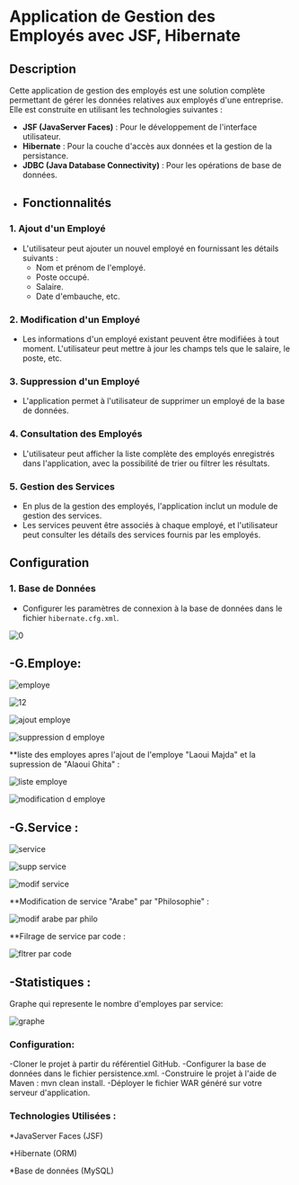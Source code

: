 # Application de Gestion des Employés avec JSF, Hibernate 
## Description

Cette application de gestion des employés est une solution complète permettant de gérer les données relatives aux employés d'une entreprise. Elle est construite en utilisant les technologies suivantes :
- **JSF (JavaServer Faces)** : Pour le développement de l'interface utilisateur.
- **Hibernate** : Pour la couche d'accès aux données et la gestion de la persistance.
- **JDBC (Java Database Connectivity)** : Pour les opérations de base de données.
- ## Fonctionnalités

### 1. Ajout d'un Employé

- L'utilisateur peut ajouter un nouvel employé en fournissant les détails suivants :
  - Nom et prénom de l'employé.
  - Poste occupé.
  - Salaire.
  - Date d'embauche, etc.

### 2. Modification d'un Employé

- Les informations d'un employé existant peuvent être modifiées à tout moment. L'utilisateur peut mettre à jour les champs tels que le salaire, le poste, etc.

### 3. Suppression d'un Employé

- L'application permet à l'utilisateur de supprimer un employé de la base de données.

### 4. Consultation des Employés

- L'utilisateur peut afficher la liste complète des employés enregistrés dans l'application, avec la possibilité de trier ou filtrer les résultats.

### 5. Gestion des Services

- En plus de la gestion des employés, l'application inclut un module de gestion des services.
- Les services peuvent être associés à chaque employé, et l'utilisateur peut consulter les détails des services fournis par les employés.
## Configuration

### 1. Base de Données

- Configurer les paramètres de connexion à la base de données dans le fichier `hibernate.cfg.xml`.
  
![0](https://github.com/Samia-Kouame/JSF/assets/147660832/c5887588-bd36-4bb9-8fc9-7dfd336275df)

-G.Employe:
------------

![employe](https://github.com/Samia-Kouame/JSF/assets/147660832/3537ca59-d087-4340-bc19-6bb8e74ea236)


![12](https://github.com/Samia-Kouame/JSF/assets/147660832/38e3019a-338e-44a2-9dba-1a0d1dc1e79f)


![ajout employe](https://github.com/Samia-Kouame/JSF/assets/147660832/47f006d3-a89c-4338-8f89-db8bf1d6b5b3)


![suppression d employe](https://github.com/Samia-Kouame/JSF/assets/147660832/eb16806d-d2fd-4cc3-8c9d-7daa00b573bb)


**liste des employes apres l'ajout de l'employe "Laoui Majda" et la supression de "Alaoui Ghita" :


![liste employe](https://github.com/Samia-Kouame/JSF/assets/147660832/0087b42e-4c20-45f8-a8f1-1e866f9b8ec3)


![modification d employe](https://github.com/Samia-Kouame/JSF/assets/147660832/d7411bd4-142f-49c7-8fa0-99ae2248619b)


-G.Service : 
-------------

![service](https://github.com/Samia-Kouame/JSF/assets/147660832/63d7e6fa-a34d-42a7-a673-9ac700c2e88f)


![supp service](https://github.com/Samia-Kouame/JSF/assets/147660832/74046e7b-029f-408a-9aa3-c2f1ac73f4b3)


![modif service](https://github.com/Samia-Kouame/JSF/assets/147660832/2202d38a-4011-4fb2-ad64-767c2549f193)

**Modification de service "Arabe" par "Philosophie" :

![modif arabe par philo](https://github.com/Samia-Kouame/JSF/assets/147660832/be885adc-5ab0-4e9f-a8c6-2c54ff6ace42)

**Filrage de service par code :

![fltrer par code](https://github.com/Samia-Kouame/JSF/assets/147660832/b32ae360-a951-4767-9f52-41820eaff57c)


-Statistiques : 
---------------

Graphe qui represente le nombre d'employes par service:


![graphe](https://github.com/Samia-Kouame/JSF/assets/147660832/ca481b17-f15d-455a-9137-ee5753d567fc)


### Configuration:
-Cloner le projet à partir du référentiel GitHub.
-Configurer la base de données dans le fichier persistence.xml.
-Construire le projet à l'aide de Maven : mvn clean install.
-Déployer le fichier WAR généré sur votre serveur d'application.

### Technologies Utilisées :
*JavaServer Faces (JSF)

*Hibernate (ORM)

*Base de données (MySQL)
